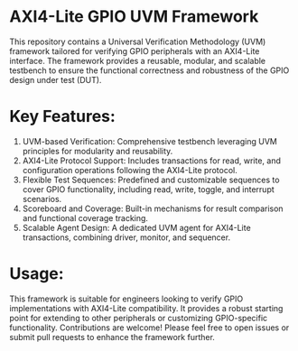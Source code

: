 # AXI4-Lite GPIO UVM Framework
This repository contains a Universal Verification Methodology (UVM) framework tailored for verifying GPIO peripherals with an AXI4-Lite interface. The framework provides a reusable, modular, and scalable testbench to ensure the functional correctness and robustness of the GPIO design under test (DUT).

# Key Features:
  1. UVM-based Verification: Comprehensive testbench leveraging UVM principles for modularity and reusability.
  2. AXI4-Lite Protocol Support: Includes transactions for read, write, and configuration operations following the AXI4-Lite protocol.
  3. Flexible Test Sequences: Predefined and customizable sequences to cover GPIO functionality, including read, write, toggle, and interrupt scenarios.
  4. Scoreboard and Coverage: Built-in mechanisms for result comparison and functional coverage tracking.
  5. Scalable Agent Design: A dedicated UVM agent for AXI4-Lite transactions, combining driver, monitor, and sequencer.

# Usage:
This framework is suitable for engineers looking to verify GPIO implementations with AXI4-Lite compatibility. It provides a robust starting point for extending to other peripherals or customizing GPIO-specific functionality. Contributions are welcome! Please feel free to open issues or submit pull requests to enhance the framework further.






